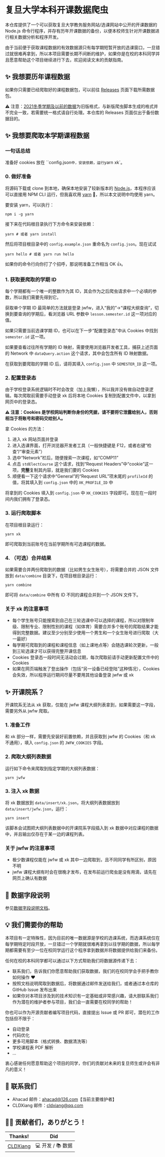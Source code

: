# 复旦大学本科开课数据爬虫

本仓库提供了一个可以获取复旦大学教务服务网站/选课网站中公开的开课数据的 Node.js 命令行程序，并存有历年开课数据的备份，以便本校师生针对开课数据进行相关数据分析和程序开发。

由于当前便于获取课程数据的有效数据源只有每学期短暂开放的选课窗口，一旦错过就很难再拿到，所以本项目需要长期不间断的维护，如果你是在校的本科同学并且愿意帮助这个项目继续进行下去，欢迎阅读文末的贡献指南。

## ✨ 我想要历年课程数据

如果你只需要已经爬取好的课程数据包，可以前往 [Releases](https://github.com/CLDXiang/FDUCourseData/releases) 页面下载所需数据包。

⚠️ 注意：[2021冬季学期及以前的数据](https://github.com/CLDXiang/FDUCourseData/releases/tag/old)为旧版格式，与新版爬虫脚本生成的格式并不完全一致，若需要统一格式请自行处理。本仓库的 Releases 页面仅出于备份数据目的。

## ✨ 我想要爬取本学期课程数据

### 一句话总结

准备好 cookies 放在 ``config.json` 中，安装依赖，运行 `yarn xk`。

### 0. 做好准备

将源码下载或 clone 到本地，确保本地安装了较新版本的 [Node.js](https://nodejs.org/)，本程序应该可以直接用 NPM CLI 运行，但我喜欢用 [yarn](https://yarnpkg.com/) 🐶，所以本文说明中均使用 yarn。

要安装 yarn，可以执行：

```shell
npm i -g yarn
```

接下来在代码根目录执行下方命令来安装依赖：

```shell
yarn # 或者 yarn install
```

然后将项目根目录中的 `config.example.json` 重命名为 `config.json`。现在试试

```shell
yarn hello # 或者 yarn run hello
```

如果你的命令行向你打了个招呼，那说明准备工作相当 OK 👍。

### 1. 获取要爬取的学期 ID

每个学期都有一个唯一的整数作为其 ID，其会作为之后爬虫请求中一个必填的参数，所以我们需要先得到它。

获取单个学期 ID 最简单的方法就是登录 jwfw，进入“我的”->“课程大纲查询”，切换到要查询的学期后，看浏览器 URL 参数中 `lesson.semester.id` 这一项对应的值。

如果只需要当前选课学期 ID，也可以在下一步“配置登录态”中从 Cookies 中找到 `semester.id` 这一项。

如果要查看过往所有学期的 ID 映射，需要使用浏览器开发者工具，捕获上述页面的 Network 中 `dataQuery.action` 这个请求，其中会包含所有 ID 映射数据。

在获取到要爬取的学期 ID 后，请将其填入 `config.json` 中 `SEMESTER_ID` 这一项。

### 2. 配置登录态

由于学校登录系统逻辑时不时会改变（加上我懒），所以我并没有做自动登录逻辑。每次爬取前需要手动登录 xk 后将本地 Cookies 复制到配置文件中，以拿到网页中的登录态。

**⚠️ 注意：Cookies 是学校网站判断你身份的凭据，请不要将它泄露给别人，否则相当于将账号和密码交给别人。**

拿 Cookies 的方法：

1. 进入 xk 网站页面并登录
1. 进入选课界面，打开浏览器开发者工具（一般快捷键是 F12，或者右键“检查”/“审查元素”）
1. 选中“Network”栏后，随便搜索一次课程，如“COMP11”
1. 点击 `stdElectCourse` 这个请求，找到“Request Headers”中“cookie”这一项，**完整**复制其内容，就是我们要的 Cookies
1. 顺便看一下这个请求中“General”的“Request URL”项末尾的 `profileId` 的值，将其填入到 `config.json` 中的 `XK_PROFILE_ID` 中

将拿到的 Cookies 填入到 `config.json` 中 `XK_COOKIES` 字段即可。现在在一段时间内我们拥有了登录态。

### 3. 运行爬取脚本

在项目根目录运行：

```shell
yarn xk
```

即可爬取到当前账号在当前学期所有可选课程的数据。

### 4. （可选）合并结果

如果需要合并两份爬取到的数据（比如男生女生账号），将需要合并的 JSON 文件放到 `data/combine` 目录下，在项目根目录运行：

```shell
yarn combine
```

即可将 `data/combine` 中所有 ID 不同的课程合并到一个 JSON 文件下。

### 关于 xk 的注意事项

- 每个学生账号只能搜索到自己在三轮选课中可以选择的课程，所以对限制年级、限制专业、限制性别的课程（如体育）需要合并多个账号的爬取结果才能得到完整数据。建议至少分别至少使用一个男生和一个女生账号进行爬取（大一最好）
- 每学期可爬取到的课程和课程信息（如上课地点等）会随选课轮次更新，一般到三轮选课才可以获得完整开课信息
- Cookies 登录态一段时间无活动会过期，每次爬取前请手动更新配置文件中的 Cookies
- 如果在网页端触发了登出操作（包括“另一设备已经登陆”这种情况），Cookies 会失效，所以程序运行期间尽量不要用其他设备登录 jwfw 或 xk

## ✨ 开课院系？

开课院系无法从 xk 获取，仅能在 jwfw 课程大纲列表拿到，如果需要这一字段，需要另外从 jwfw 爬取。

### 1. 准备工作

和 xk 部分一样，需要先安装好前置依赖，并且获取到 jwfw 的 Cookies（和 xk 不通用），填入 `config.json` 的 `JWFW_COOKIES` 字段。

### 2. 爬取大纲列表数据

运行如下命令来爬取到指定学期的大纲列表数据：

```shell
yarn jwfw
```

### 3. 注入 xk 数据

将 xk 数据放到 `data/insert/xk.json`，将大纲列表数据放到 `data/insert/jwfw.json`，运行：

```shell
yarn insert
```

该脚本会试图把大纲列表数据中的开课院系字段插入到 xk 数据中对应课程的数据中，并且输出仅存在于某一边的课程列表。

### 关于 jwfw 的注意事项

- 极少数课程仅能在 jwfw 或 xk 其中一边爬取到，且不同同学有所区别，原因不明
- jwfw 课程大纲有时会在很晚才发布，在发布前运行爬虫是没有用滴，请先在网页上确认有数据

## 📜 数据字段说明

参见[数据字段说明文档](docs/dataFormat.md)。

## 💡 我们需要你的帮助

本项目有一定特殊性，因为目前的唯一数据源是学校的选课系统，而选课系统仅在每学期特定时段开放，一旦错过一个学期就很难再拿到以往学期的数据，所以每学期都需要有至少一位在校同学运行这个程序拿到数据并将数据提供给我们来备份。

任何在校的本科同学都可以通过以下方式帮助我们将数据源传递下去：

- 联系我们，告诉我们你愿意帮助我们获取数据，我们的在校同学会手把手教你如何操作 ♥
- 按照文档说明爬取到数据后，将数据通过邮件发送给我们，或者通过本仓库的 GitHub Issue 发布出来
- 如果你对本项目涉及到的技术知识有一定基础或非常感兴趣，请大胆联系我们作为潜在的维护者参与项目，我们会一直需要在校同学的帮助！

你也可以作为开源贡献者编写项目代码，直接提出 Issue 或 PR 即可，潜在的工作包括但不限于：

- 自动登录
- 代码优化
- 更多可用脚本（格式转换、数据清洗等）
- 学校课程表 PDF 解析
- ...

衷心感谢任何愿意帮助这个项目的同学，你们的贡献对未来的复旦师生或许会有非凡的意义！

## 📧 联系我们

<!-- 项目 maintainer 们请把自己的联系方式留在这里 -->

- Ahacad 邮件：[ahacad@126.com](mailto:ahacad@126.com)【当前主要维护者】
- CLDXiang 邮件：[cldxiang@qq.com](mailto:cldxiang@qq.com)

## 🙏🏻 贡献者们，ありがとう！

| Thanks! | Did |
| ---     | --- |
| [CLDXiang](https://github.com/CLDXiang) | 💻 开发 / 📚 数据 |
